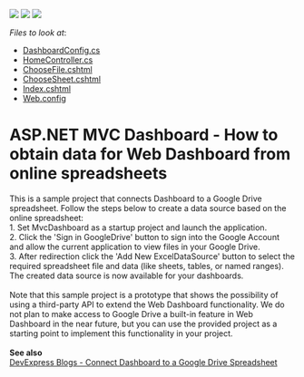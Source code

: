 <!-- default badges list -->
![](https://img.shields.io/endpoint?url=https://codecentral.devexpress.com/api/v1/VersionRange/128579139/2022.1)
[![](https://img.shields.io/badge/Open_in_DevExpress_Support_Center-FF7200?style=flat-square&logo=DevExpress&logoColor=white)](https://supportcenter.devexpress.com/ticket/details/T549666)
[![](https://img.shields.io/badge/📖_How_to_use_DevExpress_Examples-e9f6fc?style=flat-square)](https://docs.devexpress.com/GeneralInformation/403183)
<!-- default badges end -->
<!-- default file list -->
*Files to look at*:

* [DashboardConfig.cs](./CS/MvcDashboard/App_Start/DashboardConfig.cs)
* [HomeController.cs](./CS/MvcDashboard/Controllers/HomeController.cs)
* [ChooseFile.cshtml](./CS/MvcDashboard/Views/Home/ChooseFile.cshtml)
* [ChooseSheet.cshtml](./CS/MvcDashboard/Views/Home/ChooseSheet.cshtml)
* [Index.cshtml](./CS/MvcDashboard/Views/Home/Index.cshtml)
* [Web.config](./CS/MvcDashboard/Web.config)
<!-- default file list end -->
# ASP.NET MVC Dashboard - How to obtain data for Web Dashboard from online spreadsheets


<p>This is a sample project that connects Dashboard to a Google Drive spreadsheet. Follow the steps below to create a data source based on the online spreadsheet:<br>1. Set MvcDashboard as a startup project and launch the application.<br>2. Click the 'Sign in GoogleDrive' button to sign into the Google Account and allow the current application to view files in your Google Drive. <br>3. After redirection click the 'Add New ExcelDataSource' button to select the required spreadsheet file and data (like sheets, tables, or named ranges). <br>The created data source is now available for your dashboards.<br><br>Note that this sample project is a prototype that shows the possibility of using a third-party API to extend the Web Dashboard functionality. We do not plan to make access to Google Drive a built-in feature in Web Dashboard in the near future, but you can use the provided project as a starting point to implement this functionality in your project. <br><br><strong>See also</strong><br><a href="https://community.devexpress.com/blogs/news/archive/2017/09/20/connect-dashboard-google-drive-spreadsheet.aspx">DevExpress Blogs - Connect Dashboard to a Google Drive Spreadsheet</a></p>

<br/>


